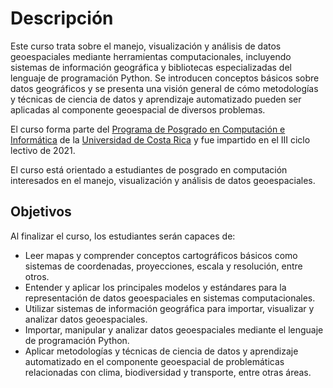 # Descripción

Este curso trata sobre el manejo, visualización y análisis de datos geoespaciales mediante herramientas computacionales, incluyendo sistemas de información geográfica y bibliotecas especializadas del lenguaje de programación Python. Se introducen conceptos básicos sobre datos geográficos y se presenta una visión general de cómo metodologías y técnicas de ciencia de datos y aprendizaje automatizado pueden ser aplicadas al componente geoespacial de diversos problemas.

El curso forma parte del [Programa de Posgrado en Computación e Informática](http://www.pci.ucr.ac.cr/) de la [Universidad de Costa Rica](https://www.ucr.ac.cr/) y fue impartido en el III ciclo lectivo de 2021.

El curso está orientado a estudiantes de posgrado en computación interesados en el manejo, visualización y análisis de datos geoespaciales.

## Objetivos

Al finalizar el curso, los estudiantes serán capaces de:

- Leer mapas y comprender conceptos cartográficos básicos como sistemas de coordenadas, proyecciones, escala y resolución, entre otros.
- Entender y aplicar los principales modelos y estándares para la representación de datos geoespaciales en sistemas computacionales.
- Utilizar sistemas de información geográfica para importar, visualizar y analizar datos geoespaciales.
- Importar, manipular y analizar datos geoespaciales mediante el lenguaje de programación Python.
- Aplicar metodologías y técnicas de ciencia de datos y aprendizaje automatizado en el componente geoespacial de problemáticas relacionadas con clima, biodiversidad y transporte, entre otras áreas.